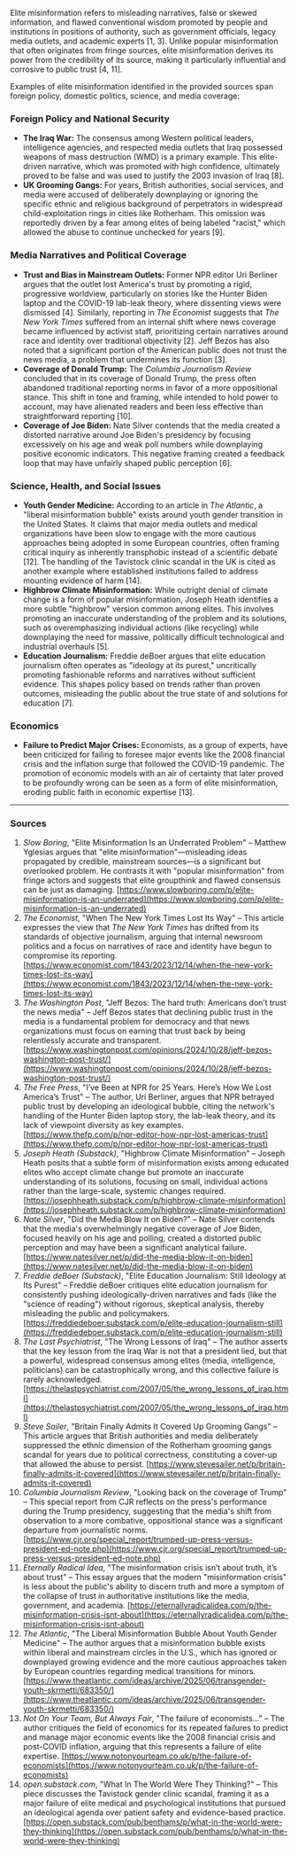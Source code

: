 Elite misinformation refers to misleading narratives, false or skewed information, and flawed conventional wisdom promoted by people and institutions in positions of authority, such as government officials, legacy media outlets, and academic experts [1, 3]. Unlike popular misinformation that often originates from fringe sources, elite misinformation derives its power from the credibility of its source, making it particularly influential and corrosive to public trust [4, 11].

Examples of elite misinformation identified in the provided sources span foreign policy, domestic politics, science, and media coverage:

### Foreign Policy and National Security
*   **The Iraq War:** The consensus among Western political leaders, intelligence agencies, and respected media outlets that Iraq possessed weapons of mass destruction (WMD) is a primary example. This elite-driven narrative, which was promoted with high confidence, ultimately proved to be false and was used to justify the 2003 invasion of Iraq [8].
*   **UK Grooming Gangs:** For years, British authorities, social services, and media were accused of deliberately downplaying or ignoring the specific ethnic and religious background of perpetrators in widespread child-exploitation rings in cities like Rotherham. This omission was reportedly driven by a fear among elites of being labeled "racist," which allowed the abuse to continue unchecked for years [9].

### Media Narratives and Political Coverage
*   **Trust and Bias in Mainstream Outlets:** Former NPR editor Uri Berliner argues that the outlet lost America's trust by promoting a rigid, progressive worldview, particularly on stories like the Hunter Biden laptop and the COVID-19 lab-leak theory, where dissenting views were dismissed [4]. Similarly, reporting in *The Economist* suggests that *The New York Times* suffered from an internal shift where news coverage became influenced by activist staff, prioritizing certain narratives around race and identity over traditional objectivity [2]. Jeff Bezos has also noted that a significant portion of the American public does not trust the news media, a problem that undermines its function [3].
*   **Coverage of Donald Trump:** The *Columbia Journalism Review* concluded that in its coverage of Donald Trump, the press often abandoned traditional reporting norms in favor of a more oppositional stance. This shift in tone and framing, while intended to hold power to account, may have alienated readers and been less effective than straightforward reporting [10].
*   **Coverage of Joe Biden:** Nate Silver contends that the media created a distorted narrative around Joe Biden's presidency by focusing excessively on his age and weak poll numbers while downplaying positive economic indicators. This negative framing created a feedback loop that may have unfairly shaped public perception [6].

### Science, Health, and Social Issues
*   **Youth Gender Medicine:** According to an article in *The Atlantic*, a "liberal misinformation bubble" exists around youth gender transition in the United States. It claims that major media outlets and medical organizations have been slow to engage with the more cautious approaches being adopted in some European countries, often framing critical inquiry as inherently transphobic instead of a scientific debate [12]. The handling of the Tavistock clinic scandal in the UK is cited as another example where established institutions failed to address mounting evidence of harm [14].
*   **Highbrow Climate Misinformation:** While outright denial of climate change is a form of popular misinformation, Joseph Heath identifies a more subtle "highbrow" version common among elites. This involves promoting an inaccurate understanding of the problem and its solutions, such as overemphasizing individual actions (like recycling) while downplaying the need for massive, politically difficult technological and industrial overhauls [5].
*   **Education Journalism:** Freddie deBoer argues that elite education journalism often operates as "ideology at its purest," uncritically promoting fashionable reforms and narratives without sufficient evidence. This shapes policy based on trends rather than proven outcomes, misleading the public about the true state of and solutions for education [7].

### Economics
*   **Failure to Predict Major Crises:** Economists, as a group of experts, have been criticized for failing to foresee major events like the 2008 financial crisis and the inflation surge that followed the COVID-19 pandemic. The promotion of economic models with an air of certainty that later proved to be profoundly wrong can be seen as a form of elite misinformation, eroding public faith in economic expertise [13].

***

### Sources
1.  *Slow Boring*, "Elite Misinformation Is an Underrated Problem" – Matthew Yglesias argues that "elite misinformation"—misleading ideas propagated by credible, mainstream sources—is a significant but overlooked problem. He contrasts it with "popular misinformation" from fringe actors and suggests that elite groupthink and flawed consensus can be just as damaging. [https://www.slowboring.com/p/elite-misinformation-is-an-underrated](https://www.slowboring.com/p/elite-misinformation-is-an-underrated)
2.  *The Economist*, "When The New York Times Lost Its Way" – This article expresses the view that *The New York Times* has drifted from its standards of objective journalism, arguing that internal newsroom politics and a focus on narratives of race and identity have begun to compromise its reporting. [https://www.economist.com/1843/2023/12/14/when-the-new-york-times-lost-its-way](https://www.economist.com/1843/2023/12/14/when-the-new-york-times-lost-its-way)
3.  *The Washington Post*, "Jeff Bezos: The hard truth: Americans don’t trust the news media" – Jeff Bezos states that declining public trust in the media is a fundamental problem for democracy and that news organizations must focus on earning that trust back by being relentlessly accurate and transparent. [https://www.washingtonpost.com/opinions/2024/10/28/jeff-bezos-washington-post-trust/](https://www.washingtonpost.com/opinions/2024/10/28/jeff-bezos-washington-post-trust/)
4.  *The Free Press*, "I’ve Been at NPR for 25 Years. Here’s How We Lost America’s Trust" – The author, Uri Berliner, argues that NPR betrayed public trust by developing an ideological bubble, citing the network's handling of the Hunter Biden laptop story, the lab-leak theory, and its lack of viewpoint diversity as key examples. [https://www.thefp.com/p/npr-editor-how-npr-lost-americas-trust](https://www.thefp.com/p/npr-editor-how-npr-lost-americas-trust)
5.  *Joseph Heath (Substack)*, "Highbrow Climate Misinformation" – Joseph Heath posits that a subtle form of misinformation exists among educated elites who accept climate change but promote an inaccurate understanding of its solutions, focusing on small, individual actions rather than the large-scale, systemic changes required. [https://josephheath.substack.com/p/highbrow-climate-misinformation](https://josephheath.substack.com/p/highbrow-climate-misinformation)
6.  *Nate Silver*, "Did the Media Blow It on Biden?" – Nate Silver contends that the media's overwhelmingly negative coverage of Joe Biden, focused heavily on his age and polling, created a distorted public perception and may have been a significant analytical failure. [https://www.natesilver.net/p/did-the-media-blow-it-on-biden](https://www.natesilver.net/p/did-the-media-blow-it-on-biden)
7.  *Freddie deBoer (Substack)*, "Elite Education Journalism: Still Ideology at Its Purest" – Freddie deBoer critiques elite education journalism for consistently pushing ideologically-driven narratives and fads (like the "science of reading") without rigorous, skeptical analysis, thereby misleading the public and policymakers. [https://freddiedeboer.substack.com/p/elite-education-journalism-still](https://freddiedeboer.substack.com/p/elite-education-journalism-still)
8.  *The Last Psychiatrist*, "The Wrong Lessons of Iraq" – The author asserts that the key lesson from the Iraq War is not that a president lied, but that a powerful, widespread consensus among elites (media, intelligence, politicians) can be catastrophically wrong, and this collective failure is rarely acknowledged. [https://thelastpsychiatrist.com/2007/05/the_wrong_lessons_of_iraq.html](https://thelastpsychiatrist.com/2007/05/the_wrong_lessons_of_iraq.html)
9.  *Steve Sailer*, "Britain Finally Admits It Covered Up Grooming Gangs" – This article argues that British authorities and media deliberately suppressed the ethnic dimension of the Rotherham grooming gangs scandal for years due to political correctness, constituting a cover-up that allowed the abuse to persist. [https://www.stevesailer.net/p/britain-finally-admits-it-covered](https://www.stevesailer.net/p/britain-finally-admits-it-covered)
10. *Columbia Journalism Review*, "Looking back on the coverage of Trump" – This special report from CJR reflects on the press's performance during the Trump presidency, suggesting that the media's shift from observation to a more combative, oppositional stance was a significant departure from journalistic norms. [https://www.cjr.org/special_report/trumped-up-press-versus-president-ed-note.php](https://www.cjr.org/special_report/trumped-up-press-versus-president-ed-note.php)
11. *Eternally Radical Idea*, "The misinformation crisis isn’t about truth, it’s about trust" – This essay argues that the modern "misinformation crisis" is less about the public's ability to discern truth and more a symptom of the collapse of trust in authoritative institutions like the media, government, and academia. [https://eternallyradicalidea.com/p/the-misinformation-crisis-isnt-about](https://eternallyradicalidea.com/p/the-misinformation-crisis-isnt-about)
12. *The Atlantic*, "The Liberal Misinformation Bubble About Youth Gender Medicine" – The author argues that a misinformation bubble exists within liberal and mainstream circles in the U.S., which has ignored or downplayed growing evidence and the more cautious approaches taken by European countries regarding medical transitions for minors. [https://www.theatlantic.com/ideas/archive/2025/06/transgender-youth-skrmetti/683350/](https://www.theatlantic.com/ideas/archive/2025/06/transgender-youth-skrmetti/683350/)
13. *Not On Your Team, But Always Fair*, "The failure of economists..." – The author critiques the field of economics for its repeated failures to predict and manage major economic events like the 2008 financial crisis and post-COVID inflation, arguing that this represents a failure of elite expertise. [https://www.notonyourteam.co.uk/p/the-failure-of-economists](https://www.notonyourteam.co.uk/p/the-failure-of-economists)
14. *open.substack.com*, "What In The World Were They Thinking?" – This piece discusses the Tavistock gender clinic scandal, framing it as a major failure of elite medical and psychological institutions that pursued an ideological agenda over patient safety and evidence-based practice. [https://open.substack.com/pub/benthams/p/what-in-the-world-were-they-thinking](https://open.substack.com/pub/benthams/p/what-in-the-world-were-they-thinking)